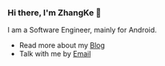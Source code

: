 ### Hi there, I'm ZhangKe 👋

I am a Software Engineer, mainly for Android.


- Read more about my [Blog](https://0xzhangke.github.io/)
- Talk with me by [Email](mailto:kezhang404@gmail.com)

